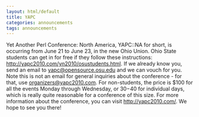 ```yaml
---
layout: html/default
title: YAPC
categories: announcements
tags: announcements
---
```

Yet Another Perl Conference: North America, YAPC::NA for short, is occurring from June 21 to June 23, in the new Ohio Union. Ohio State students can get in for free if they follow these instructions: http://yapc2010.com/yn2010/osustudents.html. If we already know you, send an email to yapc@opensource.osu.edu and we can vouch for you. Note this is not an email for general inquiries about the conference - for that, use organizers@yapc2010.com. For non-students, the price is $100 for all the events Monday through Wednesday, or $30-$40 for individual days, which is really quite reasonable for a conference of this size. For more information about the conference, you can visit http://yapc2010.com/. We hope to see you there!
